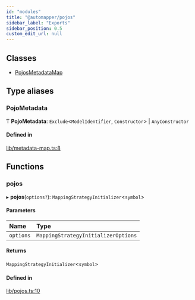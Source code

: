 ```yaml
---
id: "modules"
title: "@automapper/pojos"
sidebar_label: "Exports"
sidebar_position: 0.5
custom_edit_url: null
---
```


## Classes

- [PojosMetadataMap](classes/PojosMetadataMap.md)

## Type aliases

### PojoMetadata

Ƭ **PojoMetadata**: `Exclude`<`ModelIdentifier`, `Constructor`\> \| `AnyConstructor`

#### Defined in

[lib/metadata-map.ts:8](https://github.com/nartc/mapper/blob/a29e3690/packages/pojos/src/lib/metadata-map.ts#L8)

## Functions

### pojos

▸ **pojos**(`options?`): `MappingStrategyInitializer`<`symbol`\>

#### Parameters

| Name | Type |
| :------ | :------ |
| `options` | `MappingStrategyInitializerOptions` |

#### Returns

`MappingStrategyInitializer`<`symbol`\>

#### Defined in

[lib/pojos.ts:10](https://github.com/nartc/mapper/blob/a29e3690/packages/pojos/src/lib/pojos.ts#L10)
